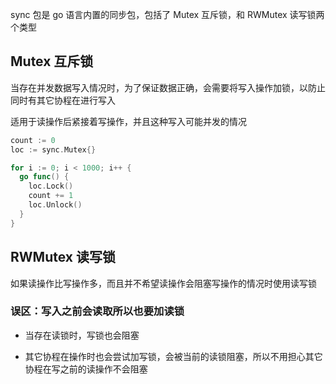 
<p id="mzaR6BePFMisAspn36UhLE">



</p>

<p id="11QQaJ1A1EuR9WLvoXEvtv">

sync 包是 go 语言内置的同步包，包括了 Mutex 互斥锁，和 RWMutex 读写锁两个类型

</p>

<p id="aihcNFvYe1VCwa1qxWHZMi">

## Mutex 互斥锁

</p>

<p id="kb1vkC4sCjQxHDMRyMauhy">

当存在并发数据写入情况时，为了保证数据正确，会需要将写入操作加锁，以防止同时有其它协程在进行写入

</p>

<p id="jkSKMWjuGps7KLLrYMG778">

适用于读操作后紧接着写操作，并且这种写入可能并发的情况

</p>

<p id="9a4hakVBGotJ93K7D3Lms2">

```Go
count := 0
loc := sync.Mutex{}

for i := 0; i < 1000; i++ {
  go func() {
    loc.Lock()
    count += 1
    loc.Unlock()
  }
}
```


</p>

<p id="gr7eBFcP2A1PrmNecHokix">

## RWMutex 读写锁

</p>

<p id="w9ZUpMGQCEHkja7U9sAKo1">

如果读操作比写操作多，而且并不希望读操作会阻塞写操作的情况时使用读写锁

</p>

<p id="3wnk1q9BLr5GNw2tDpwvqp">

### 误区：写入之前会读取所以也要加读锁

</p>

- 当存在读锁时，写锁也会阻塞

- 其它协程在操作时也会尝试加写锁，会被当前的读锁阻塞，所以不用担心其它协程在写之前的读操作不会阻塞

